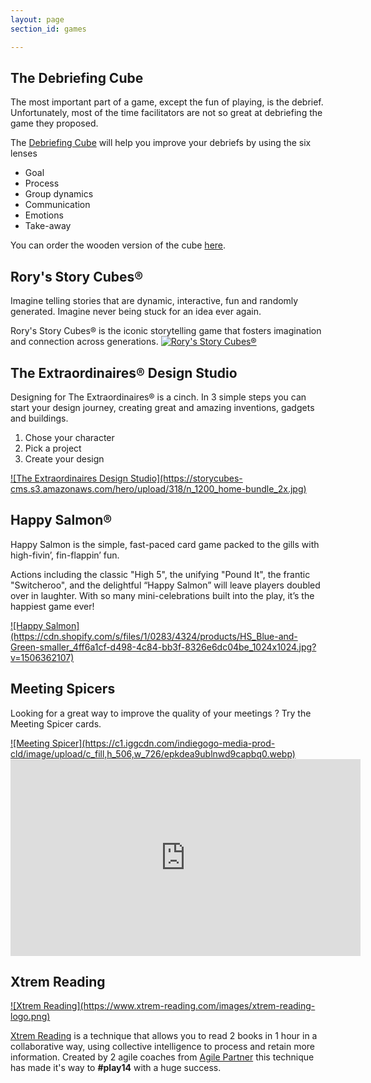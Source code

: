 ```yaml
---
layout: page
section_id: games

---
```


## The Debriefing Cube

The most important part of a game, except the fun of playing, is the debrief. Unfortunately, most of the time facilitators are not so great at debriefing the game they proposed.

The [Debriefing Cube](http://thedebriefingcube.com/) will help you improve your debriefs by using the six lenses
* Goal
* Process
* Group dynamics
* Communication
* Emotions
* Take-away

You can order the wooden version of the cube [here](http://fazilitation.de/Produkt/tdc-ew/).

## Rory's Story Cubes®

Imagine telling stories that are dynamic, interactive, fun and randomly generated. Imagine never being stuck for an idea ever again.

Rory's Story Cubes® is the iconic storytelling game that fosters imagination and connection across generations.
<a href="https://www.storycubes.com/">
![Rory's Story Cubes®](https://storycubes-cms.s3.amazonaws.com/hero/upload/427/n_1200_Home_banner_groupshot_x2_.jpg)
</a>


## The Extraordinaires® Design Studio

Designing for The Extraordinaires® is a cinch. In 3 simple steps you can start your design journey, creating great and amazing inventions, gadgets and buildings.
1. Chose your character
2. Pick a project
3. Create your design

<a href="https://www.extraordinaires.com/">
![The Extraordinaires Design Studio](https://storycubes-cms.s3.amazonaws.com/hero/upload/318/n_1200_home-bundle_2x.jpg)
</a>


## Happy Salmon®

Happy Salmon is the simple, fast-paced card game packed to the gills with high-fivin’, fin-flappin’ fun. 

Actions including the classic "High 5", the unifying "Pound It", the frantic "Switcheroo", and the delightful “Happy Salmon” will leave players doubled over in laughter. With so many mini-celebrations built into the play, it’s the happiest game ever!

<a href="https://www.northstargames.com/products/happy-salmon">
![Happy Salmon](https://cdn.shopify.com/s/files/1/0283/4324/products/HS_Blue-and-Green-smaller_4ff6a1cf-d498-4c84-bb3f-8326e6dc04be_1024x1024.jpg?v=1506362107)
</a>

## Meeting Spicers

Looking for a great way to improve the quality of your meetings ? Try the Meeting Spicer cards.

<a href="https://www.facebook.com/MeetingSpicer">
![Meeting Spicer](https://c1.iggcdn.com/indiegogo-media-prod-cld/image/upload/c_fill,h_506,w_726/epkdea9ublnwd9capbq0.webp)
</a>

<iframe width="560" height="315" src="https://www.youtube.com/embed/o9GKoj-NMfY" frameborder="0" allow="autoplay; encrypted-media" allowfullscreen></iframe>

<div class='four spacing'></div>

## Xtrem Reading

<a href="https://www.xtrem-reading.com/">
![Xtrem Reading](https://www.xtrem-reading.com/images/xtrem-reading-logo.png)
</a>

[Xtrem Reading](https://www.xtrem-reading.com/) is a technique that allows you to read 2 books in 1 hour in a collaborative way, using collective intelligence to process and retain more information. Created by 2 agile coaches from [Agile Partner](http://agilepartner.net) this technique has made it's way to **#play14** with a huge success.